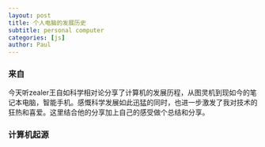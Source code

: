 ```yaml
---
layout: post
title: 个人电脑的发展历史
subtitle: personal computer
categories: [js]
author: Paul
---
```


### 来自
今天听zealer王自如科学相对论分享了计算机的发展历程，从图灵机到现如今的笔记本电脑，智能手机。感慨科学发展如此迅猛的同时，也进一步激发了我对技术的狂热和喜爱。这里结合他的分享加上自己的感受做个总结和分享。

### 计算机起源